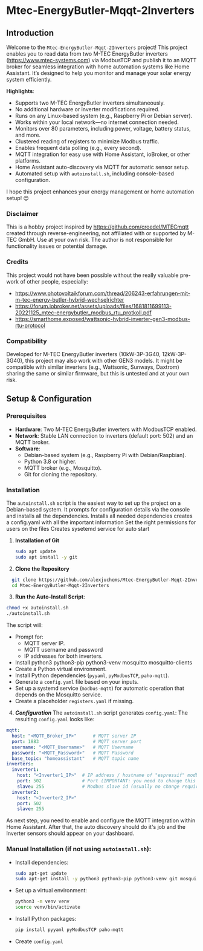 # Mtec-EnergyButler-Mqqt-2Inverters

## Introduction
Welcome to the `Mtec-EnergyButler-Mqqt-2Inverters` project! This project enables you to read data from two M-TEC EnergyButler inverters (https://www.mtec-systems.com) via ModbusTCP and publish it to an MQTT broker for seamless integration with home automation systems like Home Assistant. It’s designed to help you monitor and manage your solar energy system efficiently.

**Highlights**:
- Supports two M-TEC EnergyButler inverters simultaneously.
- No additional hardware or inverter modifications required.
- Runs on any Linux-based system (e.g., Raspberry Pi or Debian server).
- Works within your local network—no internet connection needed.
- Monitors over 80 parameters, including power, voltage, battery status, and more.
- Clustered reading of registers to minimize Modbus traffic.
- Enables frequent data polling (e.g., every second).
- MQTT integration for easy use with Home Assistant, ioBroker, or other platforms.
- Home Assistant auto-discovery via MQTT for automatic sensor setup.
- Automated setup with `autoinstall.sh`, including console-based configuration.

I hope this project enhances your energy management or home automation setup! 😊

### Disclaimer
This is a hobby project inspired by https://github.com/croedel/MTECmqtt created through reverse-engineering, not affiliated with or supported by M-TEC GmbH. Use at your own risk. The author is not responsible for functionality issues or potential damage.

### Credits
This project would not have been possible without the really valuable pre-work of other people, especially:
- https://www.photovoltaikforum.com/thread/206243-erfahrungen-mit-m-tec-energy-butler-hybrid-wechselrichter
- https://forum.iobroker.net/assets/uploads/files/1681811699113-20221125_mtec-energybutler_modbus_rtu_protkoll.pdf
- https://smarthome.exposed/wattsonic-hybrid-inverter-gen3-modbus-rtu-protocol

### Compatibility
Developed for M-TEC EnergyButler inverters (10kW-3P-3G40, 12kW-3P-3G40), this project may also work with other GEN3 models. It might be compatible with similar inverters (e.g., Wattsonic, Sunways, Daxtrom) sharing the same or similar firmware, but this is untested and at your own risk.

## Setup & Configuration
### Prerequisites
- **Hardware**: Two M-TEC EnergyButler inverters with ModbusTCP enabled.
- **Network**: Stable LAN connection to inverters (default port: 502) and an MQTT broker.
- **Software**:
  - Debian-based system (e.g., Raspberry Pi with Debian/Raspbian).
  - Python 3.8 or higher.
  - MQTT broker (e.g., Mosquitto).
  - Git for cloning the repository.

### Installation
The `autoinstall.sh` script is the easiest way to set up the project on a Debian-based system. It prompts for configuration details via the console and installs all the dependencies.
Installs all needed dependencies
creates a config.yaml with all the important information
Set the right permissions for users on the files
Creates sysetemd service for auto start 

1. **Installation of Git**
    ```bash
    sudo apt update
    sudo apt install -y git
    ```
2. **Clone the Repository**
 ```bash
   git clone https://github.com/alexjuchems/Mtec-EnergyButler-Mqqt-2Inverters.git
   cd Mtec-EnergyButler-Mqqt-2Inverters
   ```
  3. **Run the Auto-Install Script**:
   ```bash
   chmod +x autoinstall.sh
   ./autoinstall.sh
   ```
   The script will:
   - Prompt for:
     - MQTT server IP.
     - MQTT username and password 
     - IP addresses for both inverters.
   - Install python3 python3-pip python3-venv mosquitto mosquitto-clients
   - Create a Python virtual environment.
   - Install Python dependencies (`pyyaml`, `pyModbusTCP`, `paho-mqtt`).
   - Generate a `config.yaml` file based on your inputs.
   - Set up a systemd service (`modbus-mqtt`) for automatic operation that depends on the Mosquitto service.
   - Create a placeholder `registers.yaml` if missing.

  4. ***Configuration***
The `autoinstall.sh` script generates `config.yaml`:
The resulting `config.yaml` looks like:
```yaml
mqtt:
  host: "<MQTT_Broker_IP>"      # MQTT server IP
  port: 1883                    # MQTT server port
  username: "<MQTT_Username>"   # MQTT Username
  password: "<MQTT_Password>"   # MQTT Password
  base_topic: "homeassistant"   # MQTT topic name 
inverters:
  inverter1:
    host: "<Inverter1_IP>"  # IP address / hostname of "espressif" modbus server
    port: 502               # Port (IMPORTANT: you need to change this to 5743 for firmware versions older than 27.52.4.0)
    slave: 255              # Modbus slave id (usually no change required)
  inverter2:
    host: "<Inverter2_IP>"
    port: 502
    slave: 255
```
As next step, you need to enable and configure the MQTT integration within Home Assistant. After that, the auto discovery should do it's job and the Inverter sensors should appear on your dashboard.

### Manual Installation (if not using `autoinstall.sh`):

   - Install dependencies:
     ```bash
     sudo apt-get update
     sudo apt-get install -y python3 python3-pip python3-venv git mosquitto mosquitto-clients
     ```
   - Set up a virtual environment:
     ```bash
     python3 -m venv venv
     source venv/bin/activate
     ```
   - Install Python packages:
     ```bash
     pip install pyyaml pyModbusTCP paho-mqtt
     ```
   - Create `config.yaml`